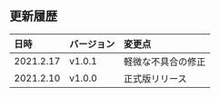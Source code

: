 ## 更新履歴

<table>
<thead>
<tr>
<th align="left">日時</th>
<th align="left">バージョン</th>
<th align="left">変更点</th>
</tr>
</thead>
<tbody>

<tr>
<td align="left">2021.2.17</td>
<td align="left">v1.0.1</td>
<td align="left">軽微な不具合の修正</td>
</tr>


<tr>
<td align="left">2021.2.10</td>
<td align="left">v1.0.0</td>
<td align="left">正式版リリース</td>
</tr>

</tbody></table>
